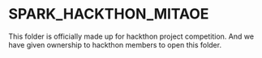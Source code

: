 # SPARK_HACKTHON_MITAOE
This folder is officially made up for hackthon project competition. And we have given ownership to hackthon members to open this folder.
